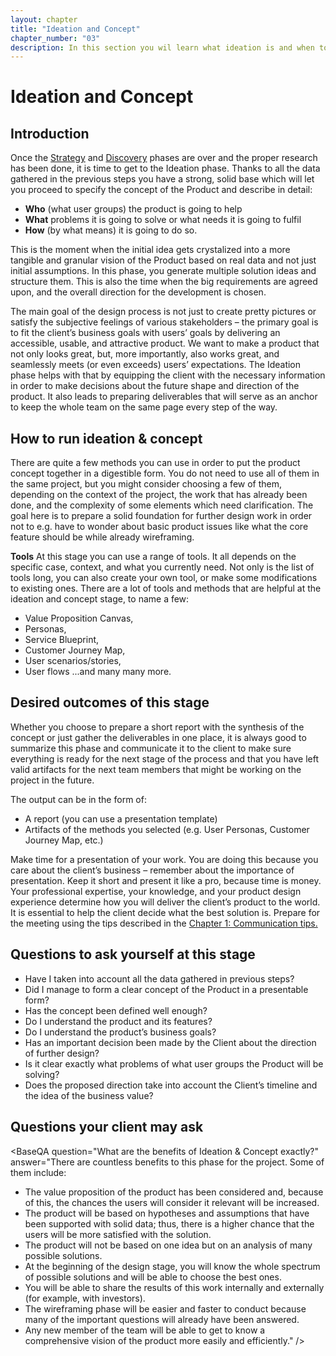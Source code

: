 ```yaml
---
layout: chapter
title: "Ideation and Concept"
chapter_number: "03"
description: In this section you wil learn what ideation is and when to conduct it, as well as how to explain it's importance to a client. You will also learn about concept phase.
---
```


# Ideation and Concept

## Introduction
Once the <a href="01-project-introduction-and-setup.html#introduction">Strategy</a> and <a href="02-discovery.html#introduction">Discovery</a> phases are over and the proper research has been done, it is time to get to the Ideation phase. Thanks to all the data gathered in the previous steps you have a strong, solid base which will let you proceed to specify the concept of the Product and describe in detail:

- **Who** (what user groups) the product is going to help
- **What** problems it is going to solve or what needs it is going to fulfil
- **How** (by what means) it is going to do so.

This is the moment when the initial idea gets crystalized into a more tangible and granular vision of the Product based on real data and not just initial assumptions. In this phase, you generate multiple solution ideas and structure them. This is also the time when the big requirements are agreed upon, and the overall direction for the development is chosen.

The main goal of the design process is not just to create pretty pictures or satisfy the subjective feelings of various stakeholders – the primary goal is to fit the client’s business goals with users’ goals by delivering an accessible, usable, and attractive product. We want to make a product that not only looks great, but, more importantly, also works great, and seamlessly meets (or even exceeds) users’ expectations. The Ideation phase helps with that by equipping the client with the necessary information in order to make decisions about the future shape and direction of the product. It also leads to preparing deliverables that will serve as an anchor to keep the whole team on the same page every step of the way.


## How to run ideation & concept
There are quite a few methods you can use in order to put the product concept together in a digestible form. You do not need to use all of them in the same project, but you might consider choosing a few of them, depending on the context of the project, the work that has already been done, and the complexity of some elements which need clarification. The goal here is to prepare a solid foundation for further design work in order not to e.g. have to wonder about basic product issues like what the core feature should be while already wireframing.

**Tools**
At this stage you can use a range of tools. It all depends on the specific case, context, and what you currently need. Not only is the list of tools long, you can also create your own tool, or make some modifications to existing ones. There are a lot of tools and methods that are helpful at the ideation and concept stage, to name a few:
- Value Proposition Canvas,
- Personas,
- Service Blueprint,
- Customer Journey Map,
- User scenarios/stories,
- User flows
...and many many more.

## Desired outcomes of this stage
Whether you choose to prepare a short report with the synthesis of the concept or just gather the deliverables in one place, it is always good to summarize this phase and communicate it to the client to make sure everything is ready for the next stage of the process and that you have left valid artifacts for the next team members that might be working on the project in the future.

The output can be in the form of:
- A report (you can use a presentation template)
- Artifacts of the methods you selected (e.g. User Personas, Customer Journey Map, etc.)

Make time for a presentation of your work. You are doing this because you care about the client’s business – remember about the importance of presentation. Keep it short and present it like a pro, because time is money. Your professional expertise, your knowledge, and your product design experience determine how you will deliver the client’s product to the world. It is essential to help the client decide what the best solution is. Prepare for the meeting using the tips described in the <a href="01-project-introduction-and-setup.html#communication-tips">Chapter 1: Communication tips.</a>


## Questions to ask yourself at this stage
- Have I taken into account all the data gathered in previous steps?
- Did I manage to form a clear concept of the Product in a presentable form?
- Has the concept been defined well enough?
- Do I understand the product and its features?
- Do I understand the product’s business goals?
- Has an important decision been made by the Client about the direction of further design?
- Is it clear exactly what problems of what user groups the Product will be solving?
- Does the proposed direction take into account the Client’s timeline and the idea of the business value?

## Questions your client may ask

<BaseQA
  question="Why do you have to spend time on ideation and concept instead of designing?"
  answer=" Good ideation is the foundation of every good design. It helps you save money on extra iterations and allows us to design a product that aligns better with the market and real user needs."
/>

<BaseQA
  question="How long will it take?"
  answer="We always want to give you the best output we can provide, so our work needs time. Based on the information from the Strategy and Discovery phases, we will generate the best possible report with a detailed concept of the product and how it will help achieve your business goals."
/>

<BaseQA
  question="What is the output of the ideation and concept phase?"
  answer="The output of this phase is a short report or presentation with information on the intended value proposition of the product, users’ goals and needs, and a blueprint of features which will address those needs and help you gain a competitive advantage. Depending on which tools exactly we will choose, you will be able to see the user personas, a Value Proposition Canvas, detailed user flow diagrams, user scenarios, etc. All of that will make the foundation for the next stages."
/>

<BaseQA
  question="We don’t know so much! Does it make sense to continue this project?"
  answer="This is why we’re doing this phase – to form conclusions from the data gathered so far and crystallize it into a clear vision of how to build this Product. After this stage, we can continue working on the project, because we will have laid the foundation for all the following stages."
/>

<BaseQA
  question="What are the benefits of Ideation & Concept exactly?"
  answer="There are countless benefits to this phase for the project. Some of them include:
  - The value proposition of the product has been considered and, because of this, the chances the users will consider it relevant will be increased.
  - The product will be based on hypotheses and assumptions that have been supported with solid data; thus, there is a higher chance that the users will be more satisfied with the solution.
  - The product will not be based on one idea but on an analysis of many possible solutions.
  - At the beginning of the design stage, you will know the whole spectrum of possible solutions and will be able to choose the best ones.
  - You will be able to share the results of this work internally and externally (for example, with investors).
  - The wireframing phase will be easier and faster to conduct because many of the important questions will already have been answered.
  - Any new member of the team will be able to get to know a comprehensive vision of the product more easily and efficiently."
/>




